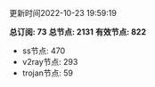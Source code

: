 更新时间2022-10-23 19:59:19

**总订阅: 73**
**总节点: 2131**
**有效节点: 822**
- ss节点: 470
- v2ray节点: 293
- trojan节点: 59
